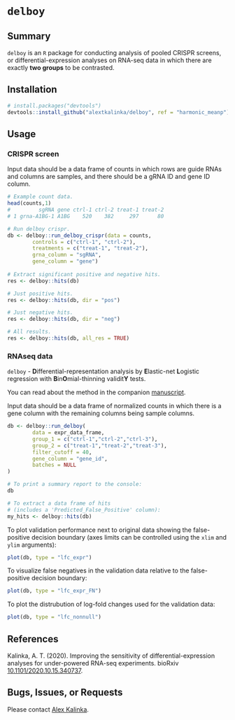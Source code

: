 # `delboy`

## Summary

`delboy` is an `R` package for conducting analysis of pooled CRISPR screens, or differential-expression analyses on RNA-seq data in which there are exactly **two groups** to be contrasted. 


## Installation

```r
# install.packages("devtools")
devtools::install_github("alextkalinka/delboy", ref = "harmonic_meanp")
```

## Usage

### CRISPR screen

Input data should be a data frame of counts in which rows are guide RNAs and columns are samples, and there should be a gRNA ID and gene ID column.

```r
# Example count data.
head(counts,1)
#         sgRNA gene ctrl-1 ctrl-2 treat-1 treat-2# 1 grna-A1BG-1 A1BG    520    382     297      80

# Run delboy crispr.
db <- delboy::run_delboy_crispr(data = counts,
		controls = c("ctrl-1", "ctrl-2"),
		treatments = c("treat-1", "treat-2"),
		grna_column = "sgRNA",
		gene_column = "gene")
		
# Extract significant positive and negative hits.
res <- delboy::hits(db)

# Just positive hits.
res <- delboy::hits(db, dir = "pos")

# Just negative hits.
res <- delboy::hits(db, dir = "neg")

# All results.
res <- delboy::hits(db, all_res = TRUE)

```

### RNAseq data

`delboy` - **D**ifferential-representation analysis by **E**lastic-net **L**ogistic regression with **B**in**O**mial-thinning validit**Y** tests.

You can read about the method in the companion [manuscript](https://www.biorxiv.org/content/10.1101/2020.10.15.340737v1.full).

Input data should be a data frame of normalized counts in which there is a gene column with the remaining columns being sample columns.

```r
db <- delboy::run_delboy(
		data = expr_data_frame,
		group_1 = c("ctrl-1","ctrl-2","ctrl-3"),
		group_2 = c("treat-1","treat-2","treat-3"),
		filter_cutoff = 40,
		gene_column = "gene_id",
		batches = NULL
)

# To print a summary report to the console:
db

# To extract a data frame of hits
# (includes a 'Predicted_False_Positive' column):
my_hits <- delboy::hits(db)

```

To plot validation performance next to original data showing the false-positive decision boundary (axes limits can be controlled using the `xlim` and `ylim` arguments):

```r
plot(db, type = "lfc_expr")
```

To visualize false negatives in the validation data relative to the false-positive decision boundary:

```r
plot(db, type = "lfc_expr_FN")
```

To plot the distrubution of log-fold changes used for the validation data:

```r
plot(db, type = "lfc_nonnull")
```

## References

Kalinka, A. T. (2020). Improving the sensitivity of differential-expression analyses for under-powered RNA-seq experiments. bioRxiv [10.1101/2020.10.15.340737](https://www.biorxiv.org/content/10.1101/2020.10.15.340737v1.full).

## Bugs, Issues, or Requests

Please contact [Alex Kalinka](mailto:alex.t.kalinka@gmail.com).
